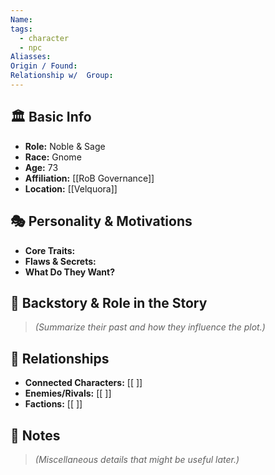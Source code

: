 ```yaml
---
Name: 
tags:
  - character
  - npc
Aliasses: 
Origin / Found: 
Relationship w/  Group:
---
```

## 🏛️ Basic Info
- **Role:** Noble & Sage
- **Race:**  Gnome
- **Age:**  73
- **Affiliation:** [[RoB Governance]]  
- **Location:** [[Velquora]]

## 🎭 Personality & Motivations
- **Core Traits:**  
- **Flaws & Secrets:**  
- **What Do They Want?**  

## 📖 Backstory & Role in the Story
> *(Summarize their past and how they influence the plot.)*  

## 🔗 Relationships
- **Connected Characters:** [[ ]]
- **Enemies/Rivals:** [[ ]]
- **Factions:** [[ ]]

## 📝 Notes
> *(Miscellaneous details that might be useful later.)*  
